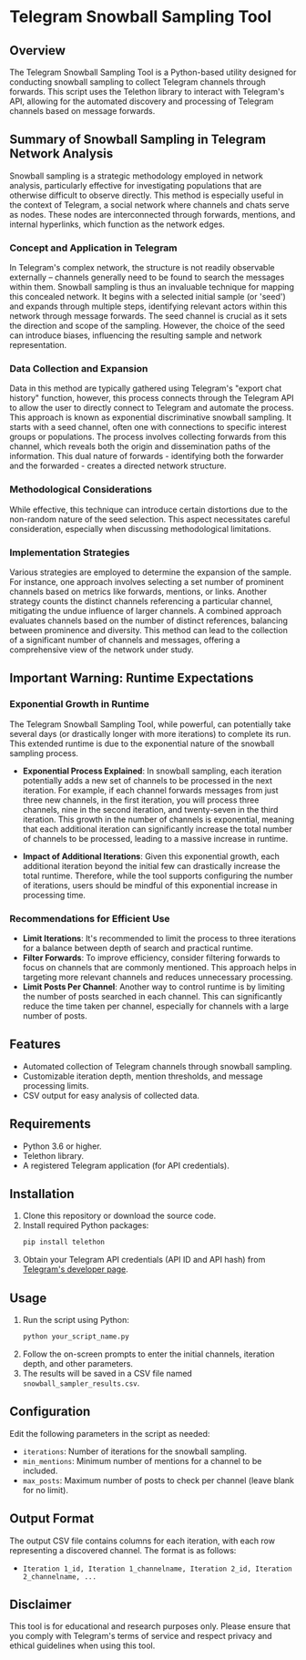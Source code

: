 # Telegram Snowball Sampling Tool

## Overview
The Telegram Snowball Sampling Tool is a Python-based utility designed for conducting snowball sampling to collect Telegram channels through forwards. This script uses the Telethon library to interact with Telegram's API, allowing for the automated discovery and processing of Telegram channels based on message forwards.

## Summary of Snowball Sampling in Telegram Network Analysis
Snowball sampling is a strategic methodology employed in network analysis, particularly effective for investigating populations that are otherwise difficult to observe directly. This method is especially useful in the context of Telegram, a social network where channels and chats serve as nodes. These nodes are interconnected through forwards, mentions, and internal hyperlinks, which function as the network edges.

### Concept and Application in Telegram
In Telegram's complex network, the structure is not readily observable externally – channels generally need to be found to search the messages within them. Snowball sampling is thus an invaluable technique for mapping this concealed network. It begins with a selected initial sample (or 'seed') and expands through multiple steps, identifying relevant actors within this network through message forwards. The seed channel is crucial as it sets the direction and scope of the sampling. However, the choice of the seed can introduce biases, influencing the resulting sample and network representation.

### Data Collection and Expansion
Data in this method are typically gathered using Telegram's "export chat history" function, however, this process connects through the Telegram API to allow the user to directly connect to Telegram and automate the process. This approach is known as exponential discriminative snowball sampling. It starts with a seed channel, often one with connections to specific interest groups or populations. The process involves collecting forwards from this channel, which reveals both the origin and dissemination paths of the information. This dual nature of forwards - identifying both the forwarder and the forwarded - creates a directed network structure.

### Methodological Considerations
While effective, this technique can introduce certain distortions due to the non-random nature of the seed selection. This aspect necessitates careful consideration, especially when discussing methodological limitations.

### Implementation Strategies
Various strategies are employed to determine the expansion of the sample. For instance, one approach involves selecting a set number of prominent channels based on metrics like forwards, mentions, or links. Another strategy counts the distinct channels referencing a particular channel, mitigating the undue influence of larger channels. A combined approach evaluates channels based on the number of distinct references, balancing between prominence and diversity. This method can lead to the collection of a significant number of channels and messages, offering a comprehensive view of the network under study.

## Important Warning: Runtime Expectations

### Exponential Growth in Runtime
The Telegram Snowball Sampling Tool, while powerful, can potentially take several days (or drastically longer with more iterations) to complete its run. This extended runtime is due to the exponential nature of the snowball sampling process.

- **Exponential Process Explained**: In snowball sampling, each iteration potentially adds a new set of channels to be processed in the next iteration. For example, if each channel forwards messages from just three new channels, in the first iteration, you will process three channels, nine in the second iteration, and twenty-seven in the third iteration. This growth in the number of channels is exponential, meaning that each additional iteration can significantly increase the total number of channels to be processed, leading to a massive increase in runtime.

- **Impact of Additional Iterations**: Given this exponential growth, each additional iteration beyond the initial few can drastically increase the total runtime. Therefore, while the tool supports configuring the number of iterations, users should be mindful of this exponential increase in processing time.

### Recommendations for Efficient Use
- **Limit Iterations**: It's recommended to limit the process to three iterations for a balance between depth of search and practical runtime.
- **Filter Forwards**: To improve efficiency, consider filtering forwards to focus on channels that are commonly mentioned. This approach helps in targeting more relevant channels and reduces unnecessary processing.
- **Limit Posts Per Channel**: Another way to control runtime is by limiting the number of posts searched in each channel. This can significantly reduce the time taken per channel, especially for channels with a large number of posts.


## Features
- Automated collection of Telegram channels through snowball sampling.
- Customizable iteration depth, mention thresholds, and message processing limits.
- CSV output for easy analysis of collected data.

## Requirements
- Python 3.6 or higher.
- Telethon library.
- A registered Telegram application (for API credentials).

## Installation
1. Clone this repository or download the source code.
2. Install required Python packages:
   ```bash
   pip install telethon
   ```
3. Obtain your Telegram API credentials (API ID and API hash) from [Telegram's developer page](https://my.telegram.org/).

## Usage
1. Run the script using Python:
   ```bash
   python your_script_name.py
   ```
2. Follow the on-screen prompts to enter the initial channels, iteration depth, and other parameters.
3. The results will be saved in a CSV file named `snowball_sampler_results.csv`.

## Configuration
Edit the following parameters in the script as needed:
- `iterations`: Number of iterations for the snowball sampling.
- `min_mentions`: Minimum number of mentions for a channel to be included.
- `max_posts`: Maximum number of posts to check per channel (leave blank for no limit).

## Output Format
The output CSV file contains columns for each iteration, with each row representing a discovered channel. The format is as follows:
- `Iteration 1_id, Iteration 1_channelname, Iteration 2_id, Iteration 2_channelname, ...`


## Disclaimer
This tool is for educational and research purposes only. Please ensure that you comply with Telegram's terms of service and respect privacy and ethical guidelines when using this tool.
